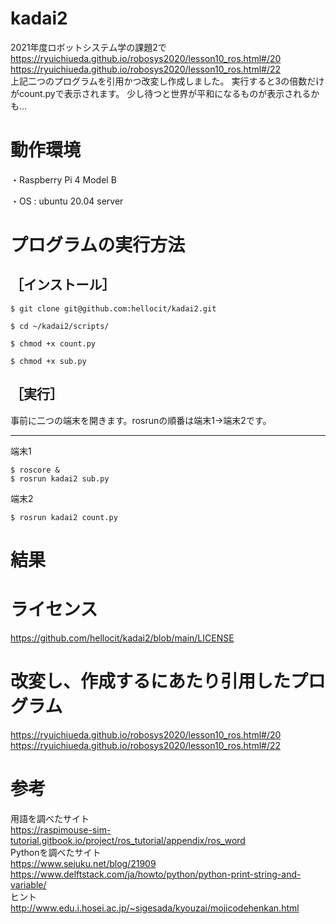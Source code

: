 # kadai2
2021年度ロボットシステム学の課題2で  
https://ryuichiueda.github.io/robosys2020/lesson10_ros.html#/20  
https://ryuichiueda.github.io/robosys2020/lesson10_ros.html#/22  
上記二つのプログラムを引用かつ改変し作成しました。
実行すると3の倍数だけがcount.pyで表示されます。
少し待つと世界が平和になるものが表示されるかも...

# 動作環境
・Raspberry Pi 4 Model B

・OS : ubuntu 20.04 server


# プログラムの実行方法
## ［インストール］
```
$ git clone git@github.com:hellocit/kadai2.git

$ cd ~/kadai2/scripts/

$ chmod +x count.py

$ chmod +x sub.py
```
## ［実行］
事前に二つの端末を開きます。rosrunの順番は端末1→端末2です。
***
端末1
```
$ roscore &
$ rosrun kadai2 sub.py
```

端末2
```
$ rosrun kadai2 count.py
```


# 結果

# ライセンス
https://github.com/hellocit/kadai2/blob/main/LICENSE
# 改変し、作成するにあたり引用したプログラム
https://ryuichiueda.github.io/robosys2020/lesson10_ros.html#/20  
https://ryuichiueda.github.io/robosys2020/lesson10_ros.html#/22
# 参考
用語を調べたサイト  
https://raspimouse-sim-tutorial.gitbook.io/project/ros_tutorial/appendix/ros_word  
Pythonを調べたサイト  
https://www.sejuku.net/blog/21909  
https://www.delftstack.com/ja/howto/python/python-print-string-and-variable/  
ヒント  
http://www.edu.i.hosei.ac.jp/~sigesada/kyouzai/mojicodehenkan.html  





